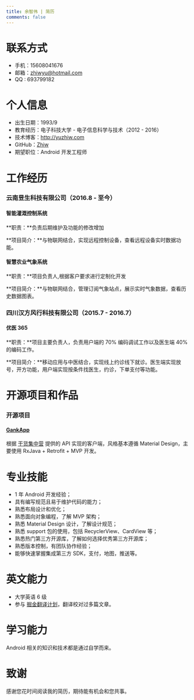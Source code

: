 ```yaml
---
title: 余智伟 | 简历
comments: false
---
```




# 联系方式
- 手机：15608041676
- 邮箱：zhiwyu@hotmail.com
- QQ : 693799182

# 个人信息
- 出生日期：1993/9
- 教育经历：电子科技大学 - 电子信息科学与技术（2012 - 2016）
- 技术博客：<http://yuzhiw.com>
- GitHub：[Zhiw](http://github.com/Zhiw)
- 期望职位：Android 开发工程师

# 工作经历
### 云南昱生科技有限公司（2016.8 - 至今）

#### **智能灌溉控制系统**

**职责：**负责后期维护及功能的修改增加

**项目简介：**与物联网结合，实现远程控制设备，查看远程设备实时数据功能。

#### **智慧农业气象系统**

**职责：**项目负责人,根据客户要求进行定制化开发

**项目简介：**与物联网结合，管理订阅气象站点，展示实时气象数据，查看历史数据图表。

### 四川汉方风行科技有限公司（2015.7 - 2016.7）

#### **优医 365**

**职责：**项目主要负责人，负责用户端的 70% 编码调试工作以及医生端 40% 的编码工作。

**项目简介：**移动应用与中医结合，实现线上约诊线下就诊。医生端实现放号，开方功能，用户端实现按条件找医生，约诊，下单支付等功能。


# 开源项目和作品
### 开源项目

#### [GankApp](https://github.com/Zhiw/GankApp)

根据 [干货集中营](https://gank.io) 提供的 API 实现的客户端，风格基本遵循 Material Design，主要使用 RxJava + Retrofit + MVP 开发。

# 专业技能

- 1 年 Android 开发经验；
- 具有编写规范且易于维护代码的能力； 
- 熟悉布局设计和优化；
- 熟悉面向对象编程，了解 MVP 架构；
- 熟悉 Material Design 设计，了解设计规范；
- 熟悉 support 包的使用，包括 RecyclerView、CardView 等；
- 熟悉热门第三方开源库，了解如何选择优秀第三方开源库；
- 熟悉版本控制，有团队协作经验；
- 能够快速掌握集成第三方 SDK，支付，地图，推送等。

# 英文能力

- 大学英语 6 级
- 参与 [掘金翻译计划](https://github.com/xitu/gold-miner)，翻译校对过多篇文章。

# 学习能力

Android 相关的知识和技术都是通过自学而来。


# 致谢
感谢您花时间阅读我的简历，期待能有机会和您共事。
